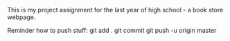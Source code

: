 This is my project assignment for the last year of high school - a book store webpage.

Reminder how to push stuff:
git add .
git commit
git push -u origin master
